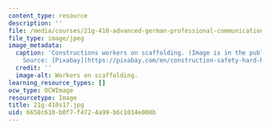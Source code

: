 ```yaml
---
content_type: resource
description: ''
file: /media/courses/21g-410-advanced-german-professional-communication-spring-2017/6658c610b0f7f4724a99b6c1014e008b_21g-410s17.jpg
file_type: image/jpeg
image_metadata:
  caption: 'Constructions workers on scaffolding. (Image is in the public domain.
    Source: [Pixabay](https://pixabay.com/en/construction-safety-hard-hat-helmet-2238779/).)'
  credit: ''
  image-alt: Workers on scaffolding.
learning_resource_types: []
ocw_type: OCWImage
resourcetype: Image
title: 21g-410s17.jpg
uid: 6658c610-b0f7-f472-4a99-b6c1014e008b
---
```

